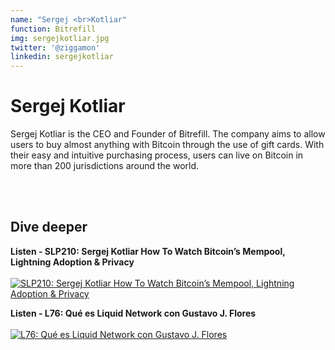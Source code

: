 ```yaml
---
name: "Sergej <br>Kotliar"
function: Bitrefill
img: sergejkotliar.jpg
twitter: '@ziggamon'
linkedin: sergejkotliar
---
```


# Sergej Kotliar
 
Sergej Kotliar is the CEO and Founder of Bitrefill. The company aims to allow users to buy almost anything with Bitcoin through the use of gift cards. With their easy and intuitive purchasing process, users can live on Bitcoin in more than 200 jurisdictions around the world.

<br><br>

## Dive deeper


<div class="grid grid-cols-2 gap-5">
<div class="px-3">

**Listen - SLP210: Sergej Kotliar How To Watch Bitcoin’s Mempool, Lightning Adoption & Privacy** <br><br>
[ ![SLP210: Sergej Kotliar How To Watch Bitcoin’s Mempool, Lightning Adoption & Privacy](/content/watch_perkins.png)](https://open.spotify.com/episode/5giikTYzBj2mFZ1NvkiuK8/)
</div>

<div class="px-3">

**Listen - L76: Qué es Liquid Network con Gustavo J. Flores**  <br><br>
[![L76: Qué es Liquid Network con Gustavo J. Flores](/content/listen_perkins.png)](https://open.spotify.com/episode/3isX450nyDrdcsldm0gT7U/)
</div>
</div>

<br>
